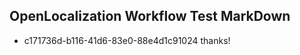 ## OpenLocalization Workflow Test MarkDown
* c171736d-b116-41d6-83e0-88e4d1c91024 thanks!

<!--HONumber=Aug16_HO3-->



